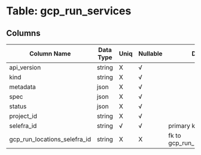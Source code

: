 # Table: gcp_run_services

## Columns 

|  Column Name   |  Data Type  | Uniq | Nullable | Description | 
|  ----  | ----  | ----  | ----  | ---- | 
| api_version | string | X | √ |  | 
| kind | string | X | √ |  | 
| metadata | json | X | √ |  | 
| spec | json | X | √ |  | 
| status | json | X | √ |  | 
| project_id | string | X | √ |  | 
| selefra_id | string | √ | √ | primary keys value md5 | 
| gcp_run_locations_selefra_id | string | X | X | fk to gcp_run_locations.selefra_id | 


